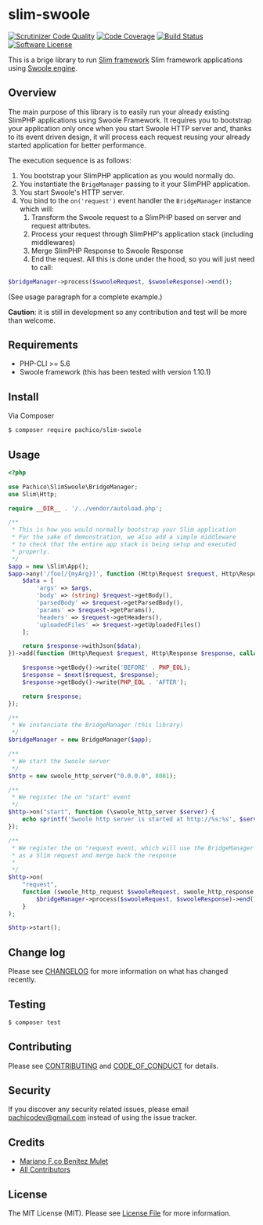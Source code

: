 # slim-swoole

[![Scrutinizer Code Quality](https://scrutinizer-ci.com/g/pachico/slim-swoole/badges/quality-score.png?b=0.x-dev)](https://scrutinizer-ci.com/g/pachico/slim-swoole/?branch=master)
[![Code Coverage](https://scrutinizer-ci.com/g/pachico/slim-swoole/badges/coverage.png?b=master)](https://scrutinizer-ci.com/g/pachico/slim-swoole/?branch=master)
[![Build Status](https://travis-ci.org/pachico/slim-swoole.svg?branch=master)](https://travis-ci.org/pachico/slim-swoole)
[![Software License](https://img.shields.io/badge/license-MIT-brightgreen.svg?style=flat-square)](LICENSE)


This is a brige library to run [Slim framework](https://www.slimframework.com/) Slim framework applications using [Swoole engine](https://www.swoole.co.uk/).

## Overview

The main purpose of this library is to easily run your already existing SlimPHP applications using Swoole Framework.
It requires you to bootstrap your application only once when you start Swoole HTTP server and, thanks to its event driven design, it will process each request reusing your already started application for better performance.

The execution sequence is as follows:
      
1. You bootstrap your SlimPHP application as you would normally do.
2. You instantiate the `BrigeManager` passing to it your SlimPHP application.
3. You start Swoole's HTTP server.
4. You bind to the `on('request')` event handler the `BridgeManager` instance which will:
    1. Transform the Swoole request to a SlimPHP based on server and request attributes.
    2. Process your request through SlimPHP's application stack (including middlewares)
    3. Merge SlimPHP Response to Swoole Response
    4. End the request.
    All this is done under the hood, so you will just need to call:
    
```php
$bridgeManager->process($swooleRequest, $swooleResponse)->end();
```
(See usage paragraph for a complete example.)

**Caution**: it is still in development so any contribution and test will be more than welcome.

## Requirements

* PHP-CLI >= 5.6
* Swoole framework (this has been tested with version 1.10.1)

## Install

Via Composer

``` bash
$ composer require pachico/slim-swoole
```

## Usage

``` php
<?php

use Pachico\SlimSwoole\BridgeManager;
use Slim\Http;

require __DIR__ . '/../vendor/autoload.php';

/**
 * This is how you would normally bootstrap your Slim application
 * For the sake of demonstration, we also add a simple middleware
 * to check that the entire app stack is being setup and executed
 * properly.
 */
$app = new \Slim\App();
$app->any('/foo[/{myArg}]', function (Http\Request $request, Http\Response $response, array $args) {
    $data = [
        'args' => $args,
        'body' => (string) $request->getBody(),
        'parsedBody' => $request->getParsedBody(),
        'params' => $request->getParams(),
        'headers' => $request->getHeaders(),
        'uploadedFiles' => $request->getUploadedFiles()
    ];

    return $response->withJson($data);
})->add(function (Http\Request $request, Http\Response $response, callable $next) {

    $response->getBody()->write('BEFORE' . PHP_EOL);
    $response = $next($request, $response);
    $response->getBody()->write(PHP_EOL . 'AFTER');

    return $response;
});

/**
 * We instanciate the BridgeManager (this library)
 */
$bridgeManager = new BridgeManager($app);

/**
 * We start the Swoole server
 */
$http = new swoole_http_server("0.0.0.0", 8081);

/**
 * We register the on "start" event
 */
$http->on("start", function (\swoole_http_server $server) {
    echo sprintf('Swoole http server is started at http://%s:%s', $server->host, $server->port), PHP_EOL;
});

/**
 * We register the on "request event, which will use the BridgeManager to transform request, process it
 * as a Slim request and merge back the response
 *
 */
$http->on(
    "request",
    function (swoole_http_request $swooleRequest, swoole_http_response $swooleResponse) use ($bridgeManager) {
        $bridgeManager->process($swooleRequest, $swooleResponse)->end();
    }
);

$http->start();


```

## Change log

Please see [CHANGELOG](CHANGELOG.md) for more information on what has changed recently.

## Testing

``` bash
$ composer test
```

## Contributing

Please see [CONTRIBUTING](CONTRIBUTING.md) and [CODE_OF_CONDUCT](CODE_OF_CONDUCT.md) for details.

## Security

If you discover any security related issues, please email pachicodev@gmail.com instead of using the issue tracker.

## Credits


- [Mariano F.co Benítez Mulet](https://github.com/pachico)
- [All Contributors](https://github.com/pachico/slim-swoole/graphs/contributors) 

## License

The MIT License (MIT). Please see [License File](LICENSE.md) for more information.

